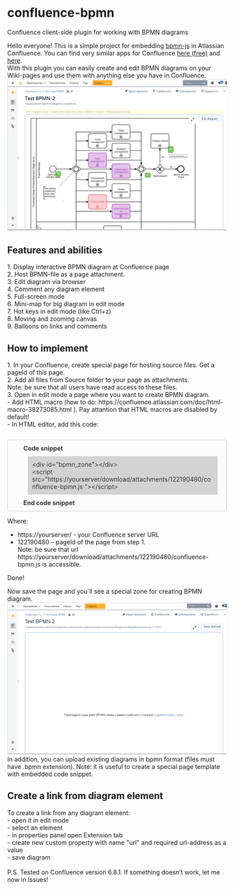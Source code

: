 # confluence-bpmn
Confluence client-side plugin for working with BPMN diagrams


Hello everyone!
This is a simple project for embedding <a href="https://github.com/bpmn-io/bpmn-js">bpmn-js</a> in Atlassian Confluence. You can find very similar apps for Confluence <a href="https://marketplace.atlassian.com/apps/1215543/bpmn-modeler-free?hosting=server&tab=overview">here (free)</a> and <a href="https://marketplace.atlassian.com/apps/1219284/bpmn-modeler-enterprise?hosting=datacenter&tab=overview">here</a>.</br>
With this plugin you can easily create and edit BPMN diagrams on your Wiki-pages and use them with anything else you have in Confluence.
</br>
<img src="imgs/screen_1.png"/>

<h2>Features and abilities</h2>
1. Display interactive BPMN diagram at Confluence page </br>
2. Host BPMN-file as a page attachment. </br>
3. Edit diagram via browser </br>
4. Comment any diagram element </br>
5. Full-screen mode </br>
6. Mini-map for big diagram in edit mode </br>
7. Hot keys in edit mode (like Ctrl+z) </br>
8. Moving and zooming canvas </br>
9. Balloons on links and comments </br>

<h2>How to implement</h2>
1. In your Confluence, create special page for hosting source files. Get a pageId of this page.</br>
2. Add all files from <a link = "tree/master/Sources">Source folder</a> to your page as attachments.</br>
Note: be sure that all users have read access to these files.</br>
3. Open in edit mode a page where you want to create BPMN diagram.</br>
- Add HTML macro (how to do: https://confluence.atlassian.com/doc/html-macro-38273085.html ). Pay attantion that HTML macros are disabled by default! </br>
- In HTML editor, add this code:</br>
</br>
<div style="background-color: #fcfcfc; border-color: #aab8c6; background: #fcfcfc; border: 1px solid #ccc; -moz-border-radius: 5px; -webkit-border-radius: 5px; border-radius: 5px;color: #333; margin: 10px 0 1em 0; min-height: 20px; padding: 10px 10px 10px 36px; position: relative;">
<b>Code snippet</b>
<div style="background-color:lightgrey; padding:10px; margin:10px">
&lt;div id=&quot;bpmn_zone&quot;&gt;&lt;/div&gt;</br>
&lt;script src=&quot;https://yourserver/download/attachments/122190480/confluence-bpmn.js &quot;&gt;&lt;/script&gt;</br>
</div>
<b>End code snippet</b>
</div>

Where:
-	https://yourserver/ - your Confluence server URL
-	122190480 – pageId of the page from step 1.</br>
Note: be sure that url https://yourserver/download/attachments/122190480/confluence-bpmn.js is accessible. 

Done!

Now save the page and you`ll see a special zone for creating BPMN diagram.
<img src="imgs/screen_2.png"/>
In addition, you can upload existing diagrams in bpmn format (files must have .bpmn extension).
Note: it is useful to create a special page template with embedded code snippet.

<h2>Create a link from diagram element</h2>
To create a link from any diagram element:</br>
- open it in edit mode</br>
- select an element</br>
- in properties panel open Extension tab</br>
- create new custom property with name "url" and required url-address as a value</br>
- save diagram</br>
</br>
P.S. Tested on Confluence version 6.8.1. If something doesn’t work, let me now in <a link = "Issues">Issues!</a>


